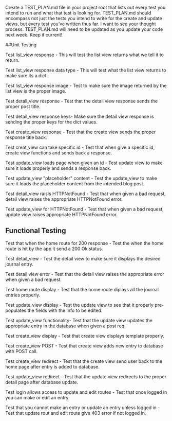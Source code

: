 Create a TEST_PLAN.md file in your project root that lists out every test you intend to run and what that test is looking for.
TEST_PLAN.md should encompass not just the tests you intend to write for the create and update views, but every test you’ve written thus far. I want to see your thought process.
TEST_PLAN.md will need to be updated as you update your code next week. Keep it current!

##Unit Testing

Test list_view response - 
    This will test the list view returns what we tell it to return.

Test list_view response data type - 
    This will test what the list view returns to make sure its a dict.

Test list_view response image - 
    Test to make sure the image returned by the list view is the proper image.

Test detail_view response -
    Test that the detail view response sends the proper post title.

Test detail_view response keys- 
    Make sure the detail view response is sending the proper keys for the dict values.

Test create_view response - 
    Test that the create view sends the proper response title back.

Test creat_view can take specific id -
    Test that when give a specific id, create view functions and sends back a response.

Test update_view loads page when given an id -
    Test update view to make sure it loads properly and sends a response back.

Test update_view "placeholder" content - 
    Test the update_view to make sure it loads the placeholder content from the intended blog post.

Test detail_view raisis HTTPNotFound - 
    Test that when given a bad request, detail view raises the appropriate HTTPNotFound error.

Test update_view for HTTPNotFound -
    Test that when given a bad request, update view raises appropriate HTTPNotFound error.

## Functional Testing

Test that when the home route for 200 response - 
    Test the when the home route is hit by the app it send a 200 Ok status.

Test detail_view - 
    Test the detail view to make sure it displays the desired journal entry.

Test detail view error -
    Test that the detail view raises the appropriate error when given a bad request.

Test home route display -
    Test that the home route diplays all the journal entries properly.

Test update_view display - 
    Test the update view to see that it properly pre-populates the fields with the info to be edited.

Test update_view functionality- 
    Test that the update view updates the appropriate entry in the database when given a post req. 

Test create_view display - 
    Test that create view displays template properly.

Test create_view POST - 
    Test that create view adds new entry to database with POST call.

Test create_view redirect - 
    Test that the create view send user back to the home page after entry is added to database.

Test update_view redirect - 
    Test that the update view redirects to the proper detail page after database update.

Test login allows access to update and edit routes - 
    Test that once logged in you can make or edit an entry.

Test that you cannot make an entry or update an entry unless logged in -
    Test that update rout and edit route give 403 error if not logged in.

